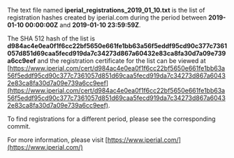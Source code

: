 The text file named **iperial_registrations_2019_01_10.txt** is the list of registration hashes created by iperial.com during the period between **2019-01-10 00:00:00Z** and **2019-01-10 23:59:59Z**.

The SHA 512 hash of the list is **d984ac4e0ea0f1f6cc22bf5650e661fe1bb63a56f5eddf95cd90c377c7361057d851d69caa5fecd919da7c34273d867a60432e83ca8fa30d7a09e739a6cc9eef** and the registration certificate for the list can be viewed at [https://www.iperial.com/cert/d984ac4e0ea0f1f6cc22bf5650e661fe1bb63a56f5eddf95cd90c377c7361057d851d69caa5fecd919da7c34273d867a60432e83ca8fa30d7a09e739a6cc9eef](https://www.iperial.com/cert/d984ac4e0ea0f1f6cc22bf5650e661fe1bb63a56f5eddf95cd90c377c7361057d851d69caa5fecd919da7c34273d867a60432e83ca8fa30d7a09e739a6cc9eef).

To find registrations for a different period, please see the corresponding commit.

For more information, please visit [https://www.iperial.com/](https://www.iperial.com/)
